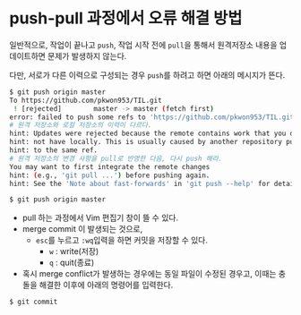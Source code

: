 # push-pull 과정에서 오류 해결 방법

일반적으로, 작업이 끝나고 `push`, 작업 시작 전에  `pull`을 통해서 원격저장소 내용을 업데이트하면 문제가 발생하지 않는다.

다만, 서로가 다른 이력으로 구성되는 경우 `push`를 하려고 하면 아래의 메시지가 뜬다.

```bash
$ git push origin master
To https://github.com/pkwon953/TIL.git
 ! [rejected]        master -> master (fetch first)
error: failed to push some refs to 'https://github.com/pkwon953/TIL.git'
# 원격 저장소와 로컬 저장소의 이력이 다르다.
hint: Updates were rejected because the remote contains work that you do
hint: not have locally. This is usually caused by another repository pushing
hint: to the same ref.
# 원격 저장소의 변경 사항을 pull로 반영한 다음, 다시 push 해라.
You may want to first integrate the remote changes
hint: (e.g., 'git pull ...') before pushing again.
hint: See the 'Note about fast-forwards' in 'git push --help' for details.

```

```bash
$ git push origin master
```

* pull 하는 과정에서 Vim 편집기 창이 뜰 수 있다.
* merge commit 이 발생되는 것으로,
  * `esc`를 누르고 `:wq`입력을 하면 커밋을 저장할 수 있다.
    * `w` : write(저장)
    * `q` : quit(종료)
* 혹시 merge conflict가 발생하는 경우에는 동일 파일이 수정된 경우고, 이때는 충돌을 해결한 이후에 아래의 명령어를 입력한다.

```bash
$ git commit
```

